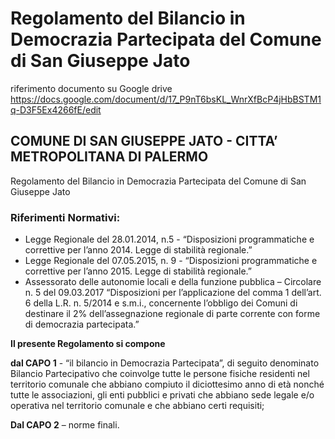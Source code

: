 # Regolamento del Bilancio in Democrazia Partecipata del Comune di San Giuseppe Jato


riferimento documento su Google drive
https://docs.google.com/document/d/17_P9nT6bsKL_WnrXfBcP4jHbBSTM1q-D3F5Ex4266fE/edit

## COMUNE DI SAN GIUSEPPE JATO - CITTA’ METROPOLITANA DI PALERMO
Regolamento del Bilancio in Democrazia Partecipata del Comune di San Giuseppe Jato

### Riferimenti Normativi:
- Legge Regionale del 28.01.2014, n.5 - “Disposizioni programmatiche e correttive per l’anno 2014. Legge di stabilità regionale.” 
- Legge Regionale del 07.05.2015, n. 9 - “Disposizioni programmatiche e correttive per l’anno 2015. Legge di stabilità regionale.” 
- Assessorato delle autonomie locali e della funzione pubblica – Circolare n. 5 del 09.03.2017 “Disposizioni per l’applicazione del comma 1 dell’art. 6 della L.R. n. 5/2014 e s.m.i., concernente l’obbligo dei Comuni di destinare il 2% dell’assegnazione regionale di parte corrente con forme di democrazia partecipata.”


**Il presente Regolamento si compone** 

**dal CAPO 1** - “il bilancio in Democrazia Partecipata”, di seguito denominato Bilancio Partecipativo che coinvolge tutte le persone fisiche residenti nel territorio comunale che abbiano compiuto il diciottesimo anno di età nonché tutte le associazioni, gli enti pubblici e privati che abbiano sede legale e/o operativa nel territorio comunale e che abbiano certi requisiti; 

**Dal CAPO 2** – norme finali.

